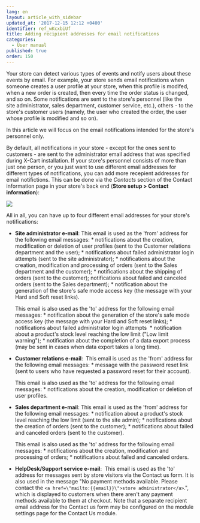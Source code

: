 ```yaml
---
lang: en
layout: article_with_sidebar
updated_at: '2017-12-15 12:12 +0400'
identifier: ref_wKcxbiUf
title: Adding recipient addresses for email notifications
categories:
  - User manual
published: true
order: 150
---
```



Your store can detect various types of events and notify users about these events by email. For example, your store sends email notifications when someone creates a user profile at your store, when this profile is modifed, when a new order is created, then every time the order status is changed, and so on. Some notifications are sent to the store's personnel (like the site administrator, sales department, customer service, etc.), others - to the store's customer users (namely, the user who created the order, the user whose profile is modified and so on). 

In this article we will focus on the email notifications intended for the store's personnel only.

By default, all notifications in your store - except for the ones sent to customers - are sent to the administrator email address that was specified during X-Cart installation. If your store's personnel consists of more than just one person, or you just want to use different email addresses for different types of notifications, you can add more recepient addresses for email notifictions. This can be done via the _Contacts_ section of the Contact information page in your store's back end (**Store setup > Contact information**):

![]({{site.baseurl}}/attachments/7505260/7602606.png)

All in all, you can have up to four different email addresses for your store's notifications:

*   **Site administrator e-mail**:
    This email is used as the 'from' address for the following email messages:
        * notifications about the creation, modification or deletion of user profiles (sent to the Customer relations department and the user);
        * notifications about failed administrator login attempts (sent to the site administrator);
        * notifications about the creation, modification and processing of orders (sent to the Sales department and the customer);
        * notifications about the shipping of orders (sent to the customer);
 notifications about failed and canceled orders (sent to the Sales department);
        * notification about the generation of the store's safe mode access key (the message with your Hard and Soft reset links).

     This email is also used as the 'to' address for the following email messages:
        * notification about the generation of the store's safe mode access key (the message with your Hard and Soft reset links);
        * notifications about failed administrator login attempts 
        * notification about a product's stock level reaching the low limit ("Low limit warning");
        * notification about the completion of a data export process (may be sent in cases when data export takes a long time).

*   **Customer relations e-mail**: 
    This email is used as the 'from' address for the following email messages:
        * message with the password reset link (sent to users who have requested a password reset for their account).

    This email is also used as the 'to' address for the following email messages:
        * notifications about the creation, modification or deletion of user profiles.

*   **Sales department e-mail**:
    This email is used as the 'from' address for the following email messages:
        * notification about a product's stock level reaching the low limit (sent to the site admin);
        * notifications about the creation of orders (sent to the customer);
        * notifications about failed and canceled orders (sent to the customer).

    This email is also used as the 'to' address for the following email messages:
        * notifications about the creation, modification and processing of orders;
        * notifications about failed and canceled orders.

*   **HelpDesk/Support service e-mail**: 
    This email is used as the 'to' address for messages sent by store visitors via the Contact us form. It is also used in the message "No payment methods available. Please contact the `<a href=\"mailto:{{email}}\">store administrator</a>`.", which is displayed to customers when there aren't any payment methods available to them at checkout. Note that a separate recipient email address for the Contact us form may be configured on the module settings page for the Contact Us module.
